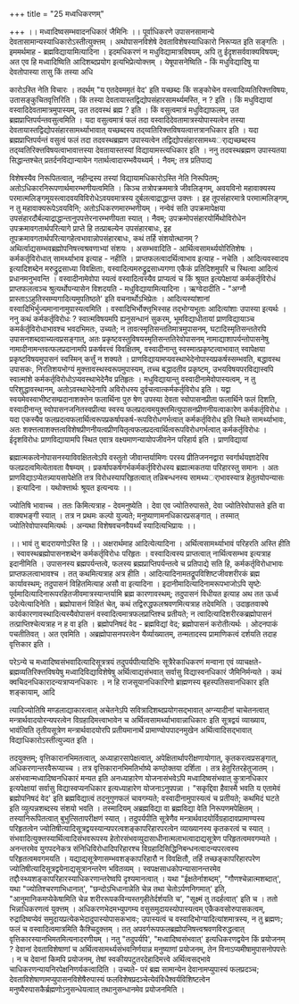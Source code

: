 +++
title = "25 मध्वधिकरणम्"

+++
।। मध्वादिष्वसम्भवादनधिकारं जैमिनिः ।। पूर्वाधिकरणे उपासनसामान्ये देवतासामान्यस्याधिकारोऽस्तीत्युक्त्तम् । अथोपासनविशेषे देवताविशेषस्याधिकारो निरूप्यत इति सङ्गतिः । इममर्थमाह - ब्रह्मविद्यायामित्यादिना । इदमधिकरणं न मधुविद्यामात्रविषयम्, अपि तु ईदृशसर्ववाक्यविषयम्; अत एव हि मध्वादिष्विति आदिशब्दप्रयोग इत्यभिप्रेत्योक्त्तम् । येषूपासनेष्विति - किं मधुविद्यादिषु या देवतोपास्या तासु किं तस्या अधि

कारोऽस्ति नेति विचारः । तदर्थम् "य एतदेवममृतं वेद' इति यच्छब्दः किं सङ्कोचेन वस्त्वादिव्यतिरिक्त्तविषयः, उतासङ्कुचितवृत्तिरिति । किं तस्या देवतायास्तद्विद्योपसंहारसामर्थ्यमस्ति, न ? इति । किं मधुविद्यायां वस्वादिदेवतामात्रमुपास्यम्, उत तदवस्थं ब्रह्म ? इति । किं वसुत्वमात्रं मधुविद्याफलम्, उत ब्रह्मप्राप्तिपर्यन्तवसुत्वमिति । यदा वसुत्वमात्रं फलं तदा वस्वादिदेवतामात्रस्योपास्यत्वेन तस्या देवतायास्तद्विद्योपसंहारसामर्थ्याभावात् यच्छब्दस्य तद्य्वतिरिक्त्तविषयत्वात्तत्रानधिकार इति । यदा ब्रह्मप्राप्तिपर्यन्तं वसुत्वं फलं तदा तदवस्थब्रह्मण उपास्यत्वेन तद्विद्योपसंहारसामथ्यर्ाद्यच्छब्दस्य तद्य्वतिरिक्त्तविषयत्वाभावात्तस्या देवतायास्तस्यां विद्यायामस्त्यधिकार इति । ननु तदवस्थब्रह्मण उपास्यतया सिद्धान्तश्चेत् प्रतर्दनविद्यान्यायेन गतार्थत्वादारम्भवैयथ्यर्म् । नैवम्; तत्र प्रतिपाद्य

विशेषस्यैव निरूपितत्वात्, नहीन्द्रस्य तस्यां विद्यायामधिकारोऽस्ति नेति निरूपितम्; अतोऽधिकारनिरूपणार्थमारम्भणीयत्वमिति । किञ्च तत्रोपक्रममात्रे जीवलिङ्गम्, अवयविनो महावाक्यस्य परमात्मलिङ्गमूयस्त्वादवयविविरोधेऽवयवमात्रस्य दुर्बलत्वाद्राद्धान्त उक्त्तः । इह तूपसंहारमात्रे परमात्मलिङ्गम्, न तु महावाक्यरूपेऽवयविनि; अतोऽधिकरणमारम्भणीयम् । नन्वेवं सति उपक्रमापेक्षया उपसंहारदौर्बल्याद्राद्धान्तानुपपत्तेरनारम्भणीयता स्यात् । नैवम्; उपक्रमोपसंहारयोर्मिथोविरोधेन उपक्रमावगतार्थपरित्यागे प्राप्ते हि तत्प्राबल्येन उपसंहारबाधः, इह तूपक्रमावगतार्थपरित्यागहेत्वभावान्नोपसंहारबाधः, कथं तर्हि संशयोत्थानम् ? अथिर्त्वाद्यसम्भवब्रह्मोपनिषत्त्वश्रवणाभ्यां संशयः । असम्भवादिति - आर्थित्वसामर्थ्ययोरितिशेषः । कर्मकर्तृविरोधात् सामर्थ्याभाव इत्याह - नहीति । प्राप्तफलत्वादर्थित्वाभाव इत्याह - नचेति । आदित्यवस्वादय इत्यादिशब्देन मरुद्रुद्रसाध्या विवक्षिताः, वस्वादित्यमरुद्रुद्रसाध्यगणा एकैकं प्रतिदिशमुपरि च स्थित्वा आदित्यं प्रधानमनुभवन्ति । वस्वादीनामेवोपा स्यत्वं वस्वादित्वस्यैव प्राप्यत्वं च किं श्रूयत इत्यपेक्षायां कर्मकर्तृविरोधं प्राप्तफलत्वञ्च श्रुत्यर्थोपन्यासेन विशदयति - मधुविद्यायामित्यादिना । ऋग्वेदादीति - "अग्नौ प्रास्ताऽऽहुतिस्सम्यगादित्यमुपतिष्ठते' इति वचनार्थोऽभिप्रेतः । आदित्यस्यांशानां वस्वादिभिर्भुज्यमानानामुपास्यत्वमिति । वस्वादिभिर्भोक्त्तृभिस्सह तद्भोग्यभूताः आदित्यांशाः उपास्या इत्यर्थः । ननु कथं कर्मकर्तृविरोधः ? स्वात्मविषयमपि ह्यनुसन्धानं सुकरम्, भूमविद्याधीतायां प्राणविद्यायाञ्च कमर्कर्तृविरोधाभावश्च भवदभिमतः, उच्यते; न तावत्स्मृतिसन्ततिमात्रमुपासनम्, घटादिस्मृतिसन्ततेरपि उपासनशब्दवाच्यत्वप्रसङ्गात्, अतः प्रकृष्टवस्तुविषयस्मृतिसन्ततिरेवोपासनम् नामाद्याशापर्यन्तोपासनेषु नामादीनामन्तवत्फलप्रदानामपि प्रकर्षवत्त्वं विवक्षितम्, वस्वादीनान्तु स्वस्मात्प्रकृष्टत्वाभावात् स्वापेक्षया प्रकृष्टविषयमुपासनं स्वस्मिन् कर्त्तुं न शक्यते । प्राणविद्यायामप्यवस्थाभेदेनोपास्यप्रकर्षस्सम्भवति, बद्धावस्थ उपासकः, निरतिशयभोग्यं मुक्त्तावस्थस्वरूपमुपास्यम्, तच्च बद्धादतीव प्रकृष्टम्, उभयविषयपरविद्यास्वपि स्वात्मांशे कर्मकर्तृविरोधोऽप्यवस्थाभेदेनैव प्रतिहृतः । मधुविद्यायान्तु वस्वादीनामेवोपास्यत्वम्, न तु परिशुद्धावस्थानम्, अतोऽवस्थाभेदेनापि अविरोधस्य दुर्वचत्वात्कर्मकर्तृविरोध इति । यद्वा स्वयमेवस्वाभीष्टसम्प्रदानाशक्त्तेन फलार्थिना पुरु षेण उपस्या देवता स्वोपासनप्रीता फलार्थिने फलं दिशति, वस्वादीनान्तु स्वोपासनजनितस्वप्रीत्या स्वस्य फलप्रदत्वमयुक्त्तमित्युपासनप्रीणनीयत्वाकारेण कर्मकर्तृविरोधः । यदा एकस्यैव फलप्रदत्वफलार्थित्वरूपप्रकर्षापकर्ष-रूपविरोधगर्भत्वात् कर्मकर्तृविरोध इति स्थिते सामर्थ्याभावः, अतः शक्त्तत्वाशक्त्तत्वविशेषप्रीणनीयत्वप्रीणयितृत्वफलप्रदत्वार्थित्वरूपविरोधगर्भत्वात् कर्मकर्तृविरोधः । ईदृशविरोधः प्राणविद्यायामपि स्थित एवात्र वक्ष्यमाणन्यायोपजीवनेन परिहार्य इति । प्राणविद्यायां

ब्रह्मात्मकत्वेनोपासनस्याविवक्षितत्वेऽपि वस्तुतो जीवान्तर्यामिणः परस्य प्रीतिजननद्वारा स्वर्गार्थयज्ञादेरिव फलप्रदत्वमित्येतावता वैषम्यम् । प्रकर्षापकर्षगर्भकर्मकर्तृविरोधस्य ब्रह्मात्मकतया परिहारस्तु समानः । अतः प्राणविद्याऽप्येतन्न्यायसापेक्षेति तत्र विरोधस्यापरिहृतत्वात् तन्निबन्धनस्य सामथ्यर्ाभावस्यात्र हेतुतयोपन्यासः । इत्यादिना । यथोक्त्तार्थः श्रूयत इत्यन्वयः ।।

ज्योतिषि भावाच्च । ततः किमित्यत्राह - देवमनुष्येति । देवा एव ज्योतिरुपासते, देवा ज्योतिरेवोपासते इति वा वाक्यभङ्गी स्यात् । तत्र न प्रथमः कल्पो युज्यते; मनुष्याणामनधिकारप्रसङ्गात् । तस्मात् ज्योतिरेवोपास्यमित्यर्थः । अन्यथा विशेषवचनवैयर्थ्यं स्यादित्यभिप्रायः ।।

।। भावं तु बादरायणोऽस्ति हि ।। अक्षरार्थमाह आदित्येत्यादिना । अर्थित्वसामर्थ्याभावं परिहरति अस्ति हीति । स्वावस्थब्रह्मोपासनशब्देन कर्मकर्तृविरोधः परिहृतः । वस्वादित्वस्य प्राप्तत्वात् नार्थित्वसम्भव इत्यत्राह इदानीमिति । उपासनस्य ब्रह्मपर्यन्तत्वे, फलस्य ब्रह्मप्राप्तिपर्यन्तत्वे च प्रतिपाद्ये सति हि, कर्मकर्तृविरोधाभावः प्राप्तफलत्वाभावश्च । तत् कथमित्यत्राह अत्र हीति । आदित्यादिनामतद्रूपविशिष्टजीवशरीरकं ब्रह्म कार्यावस्थम्; तदुपासनं विहितमित्याह असौ वा इत्यादिना । इदानीमादित्यादिनामरूपभाजोऽपि सृष्टेः पूर्वमादित्यादिनारूपरहितजीवमात्रस्यान्तर्यामि ब्रह्म कारणावस्थम्; तदुपासनं विधीयत इत्याह अथ तत ऊर्ध्व उदेत्येत्यादिनेति । ब्रह्मोपासनं विहितं चेत्, कथं तद्विरुद्धफलश्रवणमित्यत्राह तदेवमिति । उदाहृतवाक्ये कार्यकारणावस्थादित्यस्यैवोपासनं वस्वादित्वमात्रफलप्राप्तिश्च प्रतीयते; न त्वादित्यादिशरीरकब्रह्मोपासनं तत्प्राप्तिश्चेत्यत्राह न ह वा इति । ब्रह्मोपनिषदं वेद - ब्रह्मविद्यां वेद; ब्रह्मोपासनं करोतीत्यर्थः । ओदनपाकं पचतीतिवत् । अत एवमिति । अब्रह्मोपासनपरत्वेन यैर्व्याख्यातम्, तन्मतादस्य प्रामाणिकत्वं दर्शयति तदाह वृत्तिकार इति ।

परेऽन्ये च मध्वादिष्वसंभवादित्यादिसूत्रत्रयं तदुपर्यपीत्यादिभिः सूत्रैरेकाधिकरणं मन्वाना एवं व्याचक्षते- ब्रह्मव्यतिरिक्त्तविषयेषु मध्वादिविद्याविशेषेषु अर्थित्वाद्यसंभवात् सर्वासु विद्यास्वनधिकारं जैमिनिर्मन्यते । कथं क्वचिदनधिकारादन्यत्राप्यनधिकारः । न हि राजसूयानधिकारिणो ब्राह्मणस्य बृहस्पतिसवानधिकार इति शङ्कायाम्, आदि

त्यादिज्योतिषि मण्डलाद्याकारत्वात् अचेतनेऽपि सवित्रादिशब्दप्रयोगसद्भावात् अग्न्यादीनां चाचेतनत्वात् मन्त्रार्थवादयोरन्यपरत्वेन विग्रहादिमत्त्वाभावेन च अर्थित्वसामर्थ्याभावान्नाधिकारः इति सूत्रद्वयं व्याख्याय, भावंत्विति तृतीयसूत्रेण मन्त्रार्थवादयोरपि प्रतीयमानार्थे प्रामाण्योपपादनमुखेन अर्थित्वादिसद्भावात् विद्याधिकारोऽस्तीत्युज्यत इति ।

तदयुक्त्तम्; वृत्तिकारानभिमतत्वात्, अध्याहारसापेक्षत्वात्, अपेक्षितार्थापरीक्षणायोगात्, कृतकरत्वप्रसङ्गात्, अधिकरणान्तरवैरूप्याच्च । तत्र वृत्तिकारानभिमतिर्भाष्ये कण्ठोक्तया दर्शिता । तत्र हेतुरितरहेतुजातम् । असंभवान्मध्वादिष्वनधिकारं मन्यत इति अनध्याहारेण योजनासंभवेऽपि मध्वादिष्वसंभवात् कुत्रानधिकार इत्यपेक्षायां सर्वासु विद्यास्वप्यनधिकार इत्यध्याहारेण योजनाऽनुपपन्ना । "सकृद्दिवा हैवास्मै भवति य एतामेवं ब्रह्मोपनिषदं वेद' इति ब्रह्मविद्यात्वं तदनुगुणफलं चावगम्यते; वस्वादीनामुपास्यत्वं च प्रतीयते; कथमिदं घटते इति व्युत्पन्नशब्दस्य संशयो भवति । तस्मादियम् अब्रह्मविद्या वा ब्रह्मविद्या वेति निरूपणमपेक्षितम् । तस्यानिरूपितत्वात् बुभुत्सितापरीक्षणं स्यात् । तदुपर्यपीति सूत्रेणैव मन्त्रार्थवादयोर्विग्रहादावप्रामाण्यस्य परिहृतत्वेन ज्योतिषीत्यादिसूत्रद्वयस्यान्यपरत्वशङ्कापरिहारपरत्वेन व्याख्यानस्य कृतकरत्वं च स्यात् । संभवादित्युक्त्तस्यार्थित्वादिसंभवरूपस्य हेतोरसंभवव्युदासाधीनात्मलाभत्वादाद्यसूत्रेण परिहृतत्वमवगम्यते । अनन्तरमेव युगपदनेकत्र संनिधिविरोधादिपरिहारश्च विग्रहादिसिद्धिनिबन्धनत्वादन्यपरत्वस्य परिहृतत्वमवगमयति । यद्याद्यसूत्रेणासम्भवशङ्कापरिहारौ न विवक्षितौ, तर्हि तच्छङ्कापरिहारपरेण ज्योतिषीत्यादिसूत्रद्वयेनाद्यसूत्रानन्तरेण भवितव्यम् । स्वपक्षसाधकोपन्यासानन्तरमेव तद्दौःस्थ्यशङ्कापरिहारस्याधिकरणान्तरेष्वपि दृश्यमानत्वात् । यथा "ईक्षतेर्नाशब्दम्', "गौणश्चेन्नात्मशब्दात्', यथा "ज्योतिश्चरणाभिधानात्', "छन्दोऽभिधानान्नेति चेन्न तथा चेतोऽर्पणनिगमात्' इति, "आनुमानिकमप्येकेषामिति चेन्न शरीररूपकविन्यस्तगृहीतेर्दर्शयति च', "सूक्ष्मं तु तदर्हत्वात्' इति च । ततो भिन्नाधिकरणत्वं युक्त्तम् । अधिकरणभेदमभ्युपगम्य वसुसमुदायस्योपास्यत्वम् एकैकवसोरुपासकत्वम्, रुद्रादिष्वप्येवं समुदायप्रत्येकभेदादुपास्योपासकभावः; उपास्यत्वं च वस्वादिभोग्यादित्यांशमात्रस्य, न तु ब्रह्मणः; फलं च वस्वादित्वमात्रमिति कैश्चिदुक्त्तम् । तत् अपवर्गरूपफलब्रह्मोपनिषत्त्वश्रवणविरुद्धत्वात् वृत्तिकारस्यानभिमतमित्यनादरणीयम् । नतु "तदुपर्यपि', "मध्वादिष्वसंभवात्' इत्यधिकरणद्वयेन किं प्रयोजनम् ? देवानां देवताविशेषाणां च अर्थित्वसामर्थ्यसंभवनिर्णयान्न मनुष्याणां प्रयोजनम्, तेन विनाऽप्यमीषामुपासनोपपत्तेः । न च देवानां किमपि प्रयोजनम्, तेषां स्वकीयपटुतरदेहादिमत्त्वे अर्थित्वसद्भावे चाधिकरणन्यायनिरपेक्षनिणर्यकत्वादिति । उच्यते- परं ब्रह्म सामान्येन देवानामप्युपास्यं फलप्रदञ्च; देवताविशेषाणामप्युपासनविशेषैरुपास्यं फलविशेषप्रदञ्चेत्येवंविधैश्वर्यविशिष्टत्वेन मनुष्यैरुपासकैर्ब्रह्मणोऽनुसन्धेयत्वात् तथानुसन्धानमेव प्रयोजनमिति ।


